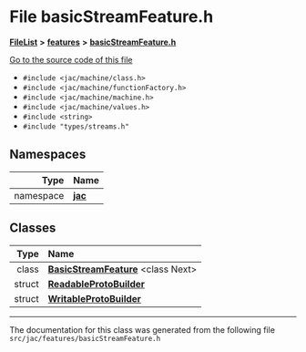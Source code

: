 

# File basicStreamFeature.h



[**FileList**](files.md) **>** [**features**](dir_6f95e06b732314161804ab1ef73c9681.md) **>** [**basicStreamFeature.h**](basicStreamFeature_8h.md)

[Go to the source code of this file](basicStreamFeature_8h_source.md)



* `#include <jac/machine/class.h>`
* `#include <jac/machine/functionFactory.h>`
* `#include <jac/machine/machine.h>`
* `#include <jac/machine/values.h>`
* `#include <string>`
* `#include "types/streams.h"`













## Namespaces

| Type | Name |
| ---: | :--- |
| namespace | [**jac**](namespacejac.md) <br> |


## Classes

| Type | Name |
| ---: | :--- |
| class | [**BasicStreamFeature**](classjac_1_1BasicStreamFeature.md) &lt;class Next&gt;<br> |
| struct | [**ReadableProtoBuilder**](structjac_1_1ReadableProtoBuilder.md) <br> |
| struct | [**WritableProtoBuilder**](structjac_1_1WritableProtoBuilder.md) <br> |



















































------------------------------
The documentation for this class was generated from the following file `src/jac/features/basicStreamFeature.h`

